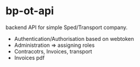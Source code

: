 # bp-ot-api

backend API for simple Sped/Transport company.

* Authentication/Authorisation based on webtoken
* Administration => assigning roles
* Contracotrs, Invoices, transport 
* Invoices pdf 


